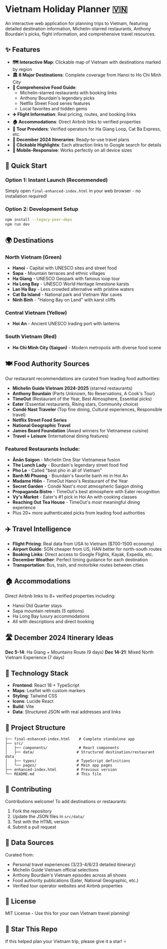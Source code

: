 # Vietnam Holiday Planner 🇻🇳

An interactive web application for planning trips to Vietnam, featuring detailed destination information, Michelin-starred restaurants, Anthony Bourdain's picks, flight information, and comprehensive travel resources.

## ✨ Features

- **🗺️ Interactive Map**: Clickable map of Vietnam with destinations marked by region
- **🏛️ 8 Major Destinations**: Complete coverage from Hanoi to Ho Chi Minh City
- **🍜 Comprehensive Food Guide**:
  - Michelin-starred restaurants with booking links
  - Anthony Bourdain's legendary picks
  - Netflix Street Food series features
  - Local favorites and hidden gems
- **✈️ Flight Information**: Real pricing, routes, and booking links
- **🏠 Accommodations**: Direct Airbnb links to verified properties
- **🎯 Tour Providers**: Verified operators for Ha Giang Loop, Cat Ba Express, etc.
- **📅 December 2024 Itineraries**: Ready-to-use travel plans
- **🔗 Clickable Highlights**: Each attraction links to Google search for details
- **📱 Mobile-Responsive**: Works perfectly on all device sizes

## 🚀 Quick Start

### Option 1: Instant Launch (Recommended)
Simply open `final-enhanced-index.html` in your web browser - no installation required!

### Option 2: Development Setup
```bash
npm install --legacy-peer-deps
npm run dev
```

## 🌍 Destinations

### North Vietnam (Green)
- **Hanoi** - Capital with UNESCO sites and street food
- **Sapa** - Mountain terraces and ethnic villages
- **Ha Giang** - UNESCO Geopark with famous loop tour
- **Ha Long Bay** - UNESCO World Heritage limestone karsts
- **Lan Ha Bay** - Less crowded alternative with pristine waters
- **Cat Ba Island** - National park and Vietnam War caves
- **Ninh Binh** - "Halong Bay on Land" with karst cliffs

### Central Vietnam (Yellow)
- **Hoi An** - Ancient UNESCO trading port with lanterns

### South Vietnam (Red)
- **Ho Chi Minh City (Saigon)** - Modern metropolis with diverse food scene

## 🍽️ Food Authority Sources

Our restaurant recommendations are curated from leading food authorities:
- **Michelin Guide Vietnam 2024-2025** (starred restaurants)
- **Anthony Bourdain** (Parts Unknown, No Reservations, A Cook's Tour)
- **TimeOut** (Restaurant of the Year, Best Atmosphere, Essential picks)
- **Eater** (Essential restaurants, Rising stars, Community choice)
- **Condé Nast Traveler** (Top fine dining, Cultural experiences, Responsible travel)
- **Netflix Street Food Series**
- **National Geographic Travel**
- **James Beard Foundation** (Award winners for Vietnamese cuisine)
- **Travel + Leisure** (International dining features)

### Featured Restaurants Include:
- **Ănăn Saigon** - Michelin One Star Vietnamese fusion
- **The Lunch Lady** - Bourdain's legendary street food find
- **Pho Le** - Called "best pho in all of Vietnam"
- **Banh Mi Phuong** - Bourdain's favorite banh mi in Hoi An
- **Madame Hiền** - TimeOut Hanoi's Restaurant of the Year
- **Secret Garden** - Condé Nast's most atmospheric Saigon dining
- **Propaganda Bistro** - TimeOut's best atmosphere with Eater recognition
- **Vy's Market** - Eater's #1 pick in Hoi An with cooking classes
- **Reaching Out Tea House** - TimeOut's most meaningful dining experience
- Plus 20+ more authenticated picks from leading food authorities

## ✈️ Travel Intelligence

- **Flight Pricing**: Real data from USA to Vietnam ($700-1500 economy)
- **Airport Guide**: SGN cheaper from US, HAN better for north-south routes
- **Booking Links**: Direct access to Google Flights, Kayak, Expedia, etc.
- **December Weather**: Perfect timing guidance for each destination
- **Transportation**: Bus, train, and motorbike routes between cities

## 🏠 Accommodations

Direct Airbnb links to 8+ verified properties including:
- Hanoi Old Quarter stays
- Sapa mountain retreats (5 options)
- Ha Long Bay luxury accommodations
- All with descriptions and direct booking

## 🛣️ December 2024 Itinerary Ideas

**Dec 5-14**: Ha Giang + Mountains Route (9 days)
**Dec 14-21**: Mixed North Vietnam Experience (7 days)

## 🔧 Technology Stack

- **Frontend**: React 18 + TypeScript
- **Maps**: Leaflet with custom markers
- **Styling**: Tailwind CSS
- **Icons**: Lucide React
- **Build**: Vite
- **Data**: Structured JSON with real addresses and links

## 📁 Project Structure

```
├── final-enhanced-index.html    # Complete standalone app
├── src/
│   ├── components/              # React components
│   ├── data/                   # Structured destination/restaurant data
│   ├── types/                  # TypeScript definitions
│   └── pages/                  # Main app pages
├── enhanced-index.html         # Previous version
└── README.md                   # This file
```

## 🤝 Contributing

Contributions welcome! To add destinations or restaurants:
1. Fork the repository
2. Update the JSON files in `src/data/`
3. Test with the HTML version
4. Submit a pull request

## 📄 Data Sources

Curated from:
- Personal travel experiences (3/23-4/6/23 detailed itinerary)
- Michelin Guide Vietnam official selections
- Anthony Bourdain's Vietnam episodes across all shows
- Food authority publications (Eater, National Geographic, etc.)
- Verified tour operator websites and Airbnb properties

## 📜 License

MIT License - Use this for your own Vietnam travel planning!

## 🌟 Star This Repo

If this helped plan your Vietnam trip, please give it a star! ⭐